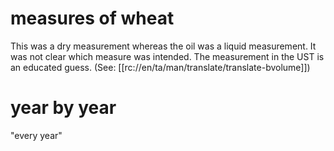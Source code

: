 # measures of wheat

This was a dry measurement whereas the oil was a liquid measurement. It was not clear which measure was intended. The measurement in the UST is an educated guess. (See: [[rc://en/ta/man/translate/translate-bvolume]])

# year by year

"every year"

